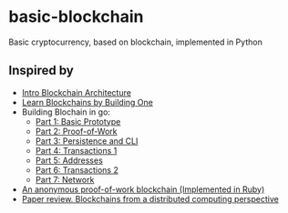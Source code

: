 # basic-blockchain
Basic cryptocurrency, based on blockchain, implemented in Python

## Inspired by
* [Intro Blockchain Architecture](https://www.pluralsight.com/guides/software-engineering-best-practices/blockchain-architecture)
* [Learn Blockchains by Building One](https://hackernoon.com/learn-blockchains-by-building-one-117428612f46?gi=9fbd0628b089)
* Building Blochain in go:
  * [Part 1: Basic Prototype](https://jeiwan.cc/posts/building-blockchain-in-go-part-1/)
  * [Part 2: Proof-of-Work](https://jeiwan.cc/posts/building-blockchain-in-go-part-2/)
  * [Part 3: Persistence and CLI](https://jeiwan.cc/posts/building-blockchain-in-go-part-3/)
  * [Part 4: Transactions 1](https://jeiwan.cc/posts/building-blockchain-in-go-part-4/)
  * [Part 5: Addresses](https://jeiwan.cc/posts/building-blockchain-in-go-part-5/)
  * [Part 6: Transactions 2](https://jeiwan.cc/posts/building-blockchain-in-go-part-6/)
  * [Part 7: Network](https://jeiwan.cc/posts/building-blockchain-in-go-part-7/)
* [An anonymous proof-of-work blockchain (Implemented in Ruby)](https://github.com/alexdovzhanyn/odyn)
* [Paper review. Blockchains from a distributed computing perspective](http://muratbuffalo.blogspot.com.es/2018/02/blockchains-from-distributed-computing.html)
